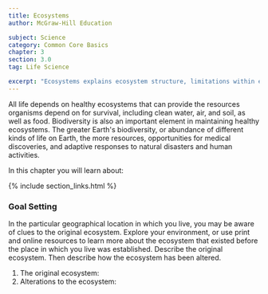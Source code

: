 ```yaml
---
title: Ecosystems
author: McGraw-Hill Education

subject: Science
category: Common Core Basics
chapter: 3
section: 3.0
tag: Life Science

excerpt: "Ecosystems explains ecosystem structure, limitations within ecosystems, relationships among living organisms, and the impact of environmental disturbances."
---
```

All life depends on healthy ecosystems that can provide the resources organisms depend on for survival, including clean water, air, and soil, as well as food. Biodiversity is also an important element in maintaining healthy ecosystems. The greater Earth's biodiversity, or abundance of different kinds of life on Earth, the more resources, opportunities for medical discoveries, and adaptive responses to natural disasters and human activities.

In this chapter you will learn about:

{% include section_links.html %}

### Goal Setting

In the particular geographical location in which you live, you may be aware of clues to the original ecosystem. Explore your environment, or use print and online resources to learn more about the ecosystem that existed before the place in which you live was established. Describe the original ecosystem. Then describe how the ecosystem has been altered.

  1.  The original ecosystem:
  1.  Alterations to the ecosystem: